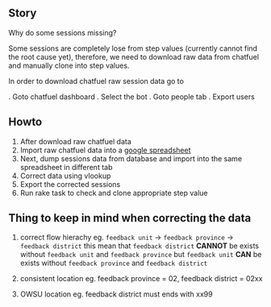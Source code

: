 ## Story

Why do some sessions missing?

Some sessions are completely lose from step values (currently cannot find the root cause yet), therefore, we need to download raw data from chatfuel and manually clone into step values.

In order to download chatfuel raw session data go to

. Goto chatfuel dashboard
. Select the bot
. Goto people tab
. Export users

## Howto

1. After download raw chatfuel data
2. Import raw chatfuel data into a [google spreadsheet](https://docs.google.com/spreadsheets/d/1hXPUAIhfPHOf7c2HiiUpLhm17wn0YKdVLwK1lEnxozU/edit#gid=0)
3. Next, dump sessions data from database and import into the same spreadsheet in different tab
4. Correct data using vlookup
5. Export the corrected sessions
6. Run rake task to check and clone appropriate step value

## Thing to keep in mind when correcting the data

1. correct flow hierachy
   eg. `feedback unit` -> `feedback province` -> `feedback district`
   this mean that `feedback district` **CANNOT** be exists without `feedback unit` and `feedback province`
   but `feedback unit` **CAN** be exists without `feedback province` and `feedback district`

2. consistent location
   eg. feedback province = 02, feedback district = 02xx

3. OWSU location
   eg. feedback district must ends with xx99
